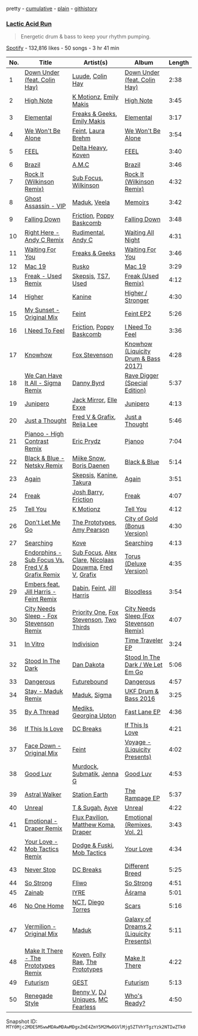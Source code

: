 pretty - [cumulative](/playlists/cumulative/37i9dQZF1DXcCEH5EfTtzp.md) - [plain](/playlists/plain/37i9dQZF1DXcCEH5EfTtzp) - [githistory](https://github.githistory.xyz/mackorone/spotify-playlist-archive/blob/main/playlists/plain/37i9dQZF1DXcCEH5EfTtzp)

### [Lactic Acid Run](https://open.spotify.com/playlist/37i9dQZF1DXcCEH5EfTtzp)

> Energetic drum & bass to keep your rhythm pumping.

[Spotify](https://open.spotify.com/user/spotify) - 132,816 likes - 50 songs - 3 hr 41 min

| No. | Title | Artist(s) | Album | Length |
|---|---|---|---|---|
| 1 | [Down Under \(feat\. Colin Hay\)](https://open.spotify.com/track/7AVyve7cFYTd51ha5i9kE2) | [Luude](https://open.spotify.com/artist/20cmhoGvN0eyzhmsHJH1Mg), [Colin Hay](https://open.spotify.com/artist/5mxB08ktCukEhGMg2YZeEv) | [Down Under \(feat\. Colin Hay\)](https://open.spotify.com/album/64xmSwJJbFQMf63AFYZXpW) | 2:38 |
| 2 | [High Note](https://open.spotify.com/track/28f5cHOahtA3JhbIBt9q9Y) | [K Motionz](https://open.spotify.com/artist/6QYdXToMo4XHnG1AnEVZYJ), [Emily Makis](https://open.spotify.com/artist/51ferxocEKt0vjxzUsqyFX) | [High Note](https://open.spotify.com/album/0BKjTW49qxO6j8md9eW91g) | 3:45 |
| 3 | [Elemental](https://open.spotify.com/track/2yx33cf8wV4gCCVip2vKMo) | [Freaks & Geeks](https://open.spotify.com/artist/6Qcn4TflUyLRoA6w44IQSU), [Emily Makis](https://open.spotify.com/artist/51ferxocEKt0vjxzUsqyFX) | [Elemental](https://open.spotify.com/album/44J6yWMGZ8gdPTF9VniGkb) | 3:17 |
| 4 | [We Won't Be Alone](https://open.spotify.com/track/3AayefDdUFxivRs79bX7kV) | [Feint](https://open.spotify.com/artist/6RQ9kYbHisp1UUbnfwHNeU), [Laura Brehm](https://open.spotify.com/artist/7ddnIV2r4SLjuwyGlgLIWt) | [We Won't Be Alone](https://open.spotify.com/album/70My3uuhRpziiFJl9x6qtw) | 3:54 |
| 5 | [FEEL](https://open.spotify.com/track/1jJiM8kiIRSZ95xhLmoQZr) | [Delta Heavy](https://open.spotify.com/artist/7GvVTb8yFV0ZrdI30Qce6T), [Koven](https://open.spotify.com/artist/3UCbp6D1lvILlxRJT9LnFa) | [FEEL](https://open.spotify.com/album/4QqXOjIk7euMzkKFRPreqJ) | 3:40 |
| 6 | [Brazil](https://open.spotify.com/track/3jrToiaGyx4o553AfgoofP) | [A.M.C](https://open.spotify.com/artist/5DygptUY6coQHpmgFfISzQ) | [Brazil](https://open.spotify.com/album/3FYytbD70Bedz0Nwmsuqqq) | 3:46 |
| 7 | [Rock It \(Wilkinson Remix\)](https://open.spotify.com/track/7aYilD8vBLICtiJ7Pt6XLY) | [Sub Focus](https://open.spotify.com/artist/0QaSiI5TLA4N7mcsdxShDO), [Wilkinson](https://open.spotify.com/artist/6m8itYST9ADjBIYevXSb1r) | [Rock It \(Wilkinson Remix\)](https://open.spotify.com/album/3fJUuqlf7uesC5yvmTkoZY) | 4:32 |
| 8 | [Ghost Assassin \- VIP](https://open.spotify.com/track/5psoxZpBVWS27k9Fngaes9) | [Maduk](https://open.spotify.com/artist/6TaaqqCMRMSpvNHClfnbEL), [Veela](https://open.spotify.com/artist/3CiuuHKIxxJPoNRvF94GtR) | [Memoirs](https://open.spotify.com/album/1JhdCDZb1iVqoq04Qf3Ou4) | 3:42 |
| 9 | [Falling Down](https://open.spotify.com/track/6LAC27g94jvgqpmK2EZ3dm) | [Friction](https://open.spotify.com/artist/5xdizdgbQQvGAgAolGhpXr), [Poppy Baskcomb](https://open.spotify.com/artist/4STmXOXUF3UieHU46NWLVt) | [Falling Down](https://open.spotify.com/album/2gH6ffMWP4qmEfThTGUqeu) | 3:48 |
| 10 | [Right Here \- Andy C Remix](https://open.spotify.com/track/4EqJZ1bQ55Jq4vi2gHuQdQ) | [Rudimental](https://open.spotify.com/artist/4WN5naL3ofxrVBgFpguzKo), [Andy C](https://open.spotify.com/artist/75HK7rgkmDMTnWwwmcN53N) | [Waiting All Night](https://open.spotify.com/album/6Jf8KEBkBLFYZUq3qxrXNl) | 4:31 |
| 11 | [Waiting For You](https://open.spotify.com/track/5KATLe2Fizt1tV0qdw3mwh) | [Freaks & Geeks](https://open.spotify.com/artist/6Qcn4TflUyLRoA6w44IQSU) | [Waiting For You](https://open.spotify.com/album/4eeqWekeDRL40SWdsxQUte) | 3:46 |
| 12 | [Mac 19](https://open.spotify.com/track/0cfzsbbOnqe8Ly6quaBKDk) | [Rusko](https://open.spotify.com/artist/4BTcOR2hEQZQQL5AMo5u10) | [Mac 19](https://open.spotify.com/album/3o5z18YGRU28DOYMRlmQyK) | 3:29 |
| 13 | [Freak \- Used Remix](https://open.spotify.com/track/1fbHuU5L4ztC5JRwd2JIbV) | [Skepsis](https://open.spotify.com/artist/6DnQYUjtYusK9QJts9HqSC), [TS7](https://open.spotify.com/artist/4EV6hgVc6KD0SFOIJJLFki), [Used](https://open.spotify.com/artist/4sewbfr40so8t6Zfh9tmoK) | [Freak \(Used Remix\)](https://open.spotify.com/album/1MCWIGoES5nxFBS2inrKRn) | 4:12 |
| 14 | [Higher](https://open.spotify.com/track/5qDvsmyX6iK5QId4pNePB1) | [Kanine](https://open.spotify.com/artist/1KiNUGL3r0GgyLwqYCY1yV) | [Higher / Stronger](https://open.spotify.com/album/6nRdxTRexAqkVUajWIWG2k) | 4:30 |
| 15 | [My Sunset \- Original Mix](https://open.spotify.com/track/0GrPvrBGrxwrU7rjlwYZiH) | [Feint](https://open.spotify.com/artist/6RQ9kYbHisp1UUbnfwHNeU) | [Feint EP2](https://open.spotify.com/album/2fnwTRhtlEL5cIiW77uBGy) | 5:26 |
| 16 | [I Need To Feel](https://open.spotify.com/track/5NOds8na1gzgwXlAo1eGoh) | [Friction](https://open.spotify.com/artist/5xdizdgbQQvGAgAolGhpXr), [Poppy Baskcomb](https://open.spotify.com/artist/4STmXOXUF3UieHU46NWLVt) | [I Need To Feel](https://open.spotify.com/album/6Wu75AP5tQnH26vWoYcoRM) | 3:36 |
| 17 | [Knowhow](https://open.spotify.com/track/75s49AukLTQKYZku9nycXJ) | [Fox Stevenson](https://open.spotify.com/artist/2BQWHuvxG4kMYnfghdaCIy) | [Knowhow \(Liquicity Drum & Bass 2017\)](https://open.spotify.com/album/1DgB918UR7I5uNrJGjOJz2) | 4:28 |
| 18 | [We Can Have It All \- Sigma Remix](https://open.spotify.com/track/49i84i0hXi62ORzn5TWSFn) | [Danny Byrd](https://open.spotify.com/artist/7iczgrgAFILjQVGzLsUzbG) | [Rave Digger \(Special Edition\)](https://open.spotify.com/album/6l4XPeThEaqucO0F00lUuc) | 5:37 |
| 19 | [Junipero](https://open.spotify.com/track/4O4ZTbRcRN8PQT9NqnNLwe) | [Jack Mirror](https://open.spotify.com/artist/2R9vcW0kK2LNTxSFtFgSgP), [Elle Exxe](https://open.spotify.com/artist/4Y8MTcJjGJ2pHoLVLf9Dpa) | [Junipero](https://open.spotify.com/album/66QImKgI6JNsBowTvPWfYW) | 4:13 |
| 20 | [Just a Thought](https://open.spotify.com/track/2EbqiDj1qphX79aYluZqtw) | [Fred V & Grafix](https://open.spotify.com/artist/1wzBqAvtFexgKHjt7i3ena), [Reija Lee](https://open.spotify.com/artist/19Lu0quNl0YH77llcXOiDB) | [Just a Thought](https://open.spotify.com/album/2rFUzgJlwZI9mc2Q9Wyh95) | 5:46 |
| 21 | [Pjanoo \- High Contrast Remix](https://open.spotify.com/track/1WU024wFloAyMpldxpIWRx) | [Eric Prydz](https://open.spotify.com/artist/5sm0jQ1mq0dusiLtDJ2b4R) | [Pjanoo](https://open.spotify.com/album/7zlMxh1NR0Shklu48L4e7x) | 7:04 |
| 22 | [Black & Blue \- Netsky Remix](https://open.spotify.com/track/4y77n84Mlpb77Kf8dDu2BB) | [Miike Snow](https://open.spotify.com/artist/4l1cKWYW591xnwEGxpUg3J), [Boris Daenen](https://open.spotify.com/artist/4Zvz7mkxAtK7CJG0SYq2JV) | [Black & Blue](https://open.spotify.com/album/75gd3ez1KPjlnHqGnzYnRR) | 5:14 |
| 23 | [Again](https://open.spotify.com/track/4ZKyMOBSd2M7yTDEoa2LlP) | [Skepsis](https://open.spotify.com/artist/6DnQYUjtYusK9QJts9HqSC), [Kanine](https://open.spotify.com/artist/1KiNUGL3r0GgyLwqYCY1yV), [Takura](https://open.spotify.com/artist/4n81jTX3LJ7zxNr6Ss8PkQ) | [Again](https://open.spotify.com/album/0O8csLJ3maexykCLSmehZd) | 3:51 |
| 24 | [Freak](https://open.spotify.com/track/63eEJv5lfrGVHYA80DOPji) | [Josh Barry](https://open.spotify.com/artist/6oruQTIjrgFYzOSKhp7Kt6), [Friction](https://open.spotify.com/artist/5xdizdgbQQvGAgAolGhpXr) | [Freak](https://open.spotify.com/album/10PkjemrGlYhKbtYODirZX) | 4:07 |
| 25 | [Tell You](https://open.spotify.com/track/66qR8EKpoF4snl684Zm7gN) | [K Motionz](https://open.spotify.com/artist/6QYdXToMo4XHnG1AnEVZYJ) | [Tell You](https://open.spotify.com/album/3keKmhmXJ8xDiurYvHfoBN) | 4:12 |
| 26 | [Don't Let Me Go](https://open.spotify.com/track/1xxPxD1FDHA3wsYfkWcHRr) | [The Prototypes](https://open.spotify.com/artist/7F6nxkPQrlh4qWDetjgnpX), [Amy Pearson](https://open.spotify.com/artist/45zLG5M6J0SN3A8qVeNZmM) | [City of Gold \(Bonus Version\)](https://open.spotify.com/album/0d40rt2GajKuAiXLviKGVY) | 4:30 |
| 27 | [Searching](https://open.spotify.com/track/7qoQn2qMmK53Xs4LIydI0c) | [Kove](https://open.spotify.com/artist/4cxzGdmQtUZJL1WYOdFQ5F) | [Searching](https://open.spotify.com/album/3n4T8URktdTykDQnsRvoZI) | 4:13 |
| 28 | [Endorphins \- Sub Focus Vs\. Fred V & Grafix Remix](https://open.spotify.com/track/5dQumDzmxOm8R71YEfWpA3) | [Sub Focus](https://open.spotify.com/artist/0QaSiI5TLA4N7mcsdxShDO), [Alex Clare](https://open.spotify.com/artist/5Tf4EH8tDvznnjULcFxkIl), [Nicolaas Douwma](https://open.spotify.com/artist/4q9tmvymgAPSty2EiJin1z), [Fred V](https://open.spotify.com/artist/0k3dnuEr9LghUE4jxS0PT4), [Grafix](https://open.spotify.com/artist/27YdXZOMLqvxI2pB5GyqyY) | [Torus \(Deluxe Version\)](https://open.spotify.com/album/1PXbfiP1KTFt8D2c3Zc2vc) | 4:35 |
| 29 | [Embers feat\. Jill Harris \- Feint Remix](https://open.spotify.com/track/1fnY8pVtFE5pnmzI8uVBTP) | [Dabin](https://open.spotify.com/artist/7lZauDnRoAC3kmaYae2opv), [Feint](https://open.spotify.com/artist/6RQ9kYbHisp1UUbnfwHNeU), [Jill Harris](https://open.spotify.com/artist/0sS6vdjySCo7woMsZ1rWtx) | [Bloodless](https://open.spotify.com/album/38RBUsybcjNmmNyquxSoU0) | 3:54 |
| 30 | [City Needs Sleep \- Fox Stevenson Remix](https://open.spotify.com/track/4hhSv6SYHkNL7vXqZRBdUG) | [Priority One](https://open.spotify.com/artist/5r46Ia0Rtw4SEoTc0Ooh65), [Fox Stevenson](https://open.spotify.com/artist/2BQWHuvxG4kMYnfghdaCIy), [Two Thirds](https://open.spotify.com/artist/5EuLaMwYamree7kzPvrPds) | [City Needs Sleep \(Fox Stevenson Remix\)](https://open.spotify.com/album/0jnD1YDB3xFrikuI1vQxqO) | 4:07 |
| 31 | [In Vitro](https://open.spotify.com/track/0p2Wel7nHYFksjDjHGqwrb) | [Indivision](https://open.spotify.com/artist/7JwMjNkjJZxDmRTO6TBg9A) | [Time Traveler EP](https://open.spotify.com/album/734eF7k4wzn4srFXq4vK66) | 3:24 |
| 32 | [Stood In The Dark](https://open.spotify.com/track/55K6ByOovoFxW4MfATjhTt) | [Dan Dakota](https://open.spotify.com/artist/26PnCYGyS31j6bvJjaK6J9) | [Stood In The Dark / We Let Em Go](https://open.spotify.com/album/1aq8izhDXf5m4uMv3ZCLST) | 5:06 |
| 33 | [Dangerous](https://open.spotify.com/track/4G11VmvMkwcsvClqPjEOrc) | [Futurebound](https://open.spotify.com/artist/2Vqj1e2oloOKNqAT2gpoa5) | [Dangerous](https://open.spotify.com/album/4CL2Jmt8fMdXLdT397JRaC) | 4:57 |
| 34 | [Stay \- Maduk Remix](https://open.spotify.com/track/585g0eS2FU9uXlqBEaP1mZ) | [Maduk](https://open.spotify.com/artist/6TaaqqCMRMSpvNHClfnbEL), [Sigma](https://open.spotify.com/artist/01pKrlgPJhm5dB4lneYAqS) | [UKF Drum & Bass 2016](https://open.spotify.com/album/6djj55EieMUUTRWQxNgqQB) | 3:25 |
| 35 | [By A Thread](https://open.spotify.com/track/5XIVnow02xlkHwxETQ3Lnq) | [Mediks](https://open.spotify.com/artist/1CSR4k7z9w7H99xTbrqcu1), [Georgina Upton](https://open.spotify.com/artist/7JCBYEYzXAvuU7OWNN3TUw) | [Fast Lane EP](https://open.spotify.com/album/0vcrQUHgikgybKzujWvVx3) | 4:36 |
| 36 | [If This Is Love](https://open.spotify.com/track/77ebieOFB2bE9eSBm9zdiV) | [DC Breaks](https://open.spotify.com/artist/4D5VLxuFvZ058Z5S8YmE47) | [If This Is Love](https://open.spotify.com/album/4oX2Kv0zByhQnLNvfmMi3H) | 4:21 |
| 37 | [Face Down \- Original Mix](https://open.spotify.com/track/0o26YnSW4wBGv8h0zkidgF) | [Feint](https://open.spotify.com/artist/6RQ9kYbHisp1UUbnfwHNeU) | [Voyage \- \(Liquicity Presents\)](https://open.spotify.com/album/6lQMwpdVLyYvLz51f3uWo7) | 4:02 |
| 38 | [Good Luv](https://open.spotify.com/track/7AdgjwadtJOQ2jI9KgLXDd) | [Murdock](https://open.spotify.com/artist/501MfkAIop4dRLvOqjlMHl), [Submatik](https://open.spotify.com/artist/5fQA0mWVIM8NZHLgNZWbHF), [Jenna G](https://open.spotify.com/artist/4uQD4KYQjo6uYeNhLyvIUe) | [Good Luv](https://open.spotify.com/album/0QMsLJ7nq8c2YSnShKeRbr) | 4:53 |
| 39 | [Astral Walker](https://open.spotify.com/track/0K0Yq0qxbKR5WSYDxvDGgP) | [Station Earth](https://open.spotify.com/artist/1G9FmqZJybVEOXqMOR5usy) | [The Rampage EP](https://open.spotify.com/album/0iEO9pPagEb3Ewp3VSH2uq) | 5:37 |
| 40 | [Unreal](https://open.spotify.com/track/2vZiv3faOBXmtwc22Tmp6n) | [T & Sugah](https://open.spotify.com/artist/6jsS2mOTAxVrlSUWiPLXpH), [Ayve](https://open.spotify.com/artist/6DJqdhwywJlpefG6qKAz6r) | [Unreal](https://open.spotify.com/album/0JDjhkus2UHYN3Yj04n9CV) | 4:22 |
| 41 | [Emotional \- Draper Remix](https://open.spotify.com/track/6RokHwAEP01GpNW1SDOztZ) | [Flux Pavilion](https://open.spotify.com/artist/7muzHifhMdnfN1xncRLOqk), [Matthew Koma](https://open.spotify.com/artist/1mU61l2mcjEFraXZLpvVMo), [Draper](https://open.spotify.com/artist/5Z8Qlj0jWh0OOmJ55EwSnu) | [Emotional \(Remixes, Vol\. 2\)](https://open.spotify.com/album/7dGZQoIKxLctQNfF4EAQeP) | 3:43 |
| 42 | [Your Love \- Mob Tactics Remix](https://open.spotify.com/track/1JjWe1f93EoPnKrvYXSKiy) | [Dodge & Fuski](https://open.spotify.com/artist/6SJnjpekgnONgNtxKeMP8m), [Mob Tactics](https://open.spotify.com/artist/27NON6lxgoEImWk8z0z1DN) | [Your Love](https://open.spotify.com/album/3i0Zg2x0pF9i3Ew1Y9lIk8) | 4:34 |
| 43 | [Never Stop](https://open.spotify.com/track/6C9SztSnKYvq21bvrQfGzo) | [DC Breaks](https://open.spotify.com/artist/4D5VLxuFvZ058Z5S8YmE47) | [Different Breed](https://open.spotify.com/album/5mKBHbGCdBiThNJHThaO98) | 5:25 |
| 44 | [So Strong](https://open.spotify.com/track/31P7Bn6QOma750aCKkTgEn) | [Fliwo](https://open.spotify.com/artist/4Vco6DsRkqeUFFqk1TSrq6) | [So Strong](https://open.spotify.com/album/5gnCGe3PNOCCO74uWgXkBc) | 4:51 |
| 45 | [Zainab](https://open.spotify.com/track/3tdey5GSO6U8tAQrfJDVeJ) | [IYRE](https://open.spotify.com/artist/4lOMuHPiA5TrLjPk1aseIc) | [Āśrama](https://open.spotify.com/album/715eUzIu8MRswkzjLWNnSP) | 5:01 |
| 46 | [No One Home](https://open.spotify.com/track/1NETRrzpKzlEtM5hvAzLgb) | [NCT](https://open.spotify.com/artist/5iWNGhdgW9MA0l5AqFLqh9), [Diego Torres](https://open.spotify.com/artist/7D099TJ1aQGIHBFzDrKS5S) | [Scars](https://open.spotify.com/album/7fvw78SZiyU8YkoINM8R9l) | 5:16 |
| 47 | [Vermilion \- Original Mix](https://open.spotify.com/track/4y9Kf8uLFBhMuBeuLOJE6m) | [Maduk](https://open.spotify.com/artist/6TaaqqCMRMSpvNHClfnbEL) | [Galaxy of Dreams 2 \(Liquicity Presents\)](https://open.spotify.com/album/262DAiwfDs0TcvfvTbUyRL) | 5:11 |
| 48 | [Make It There \- The Prototypes Remix](https://open.spotify.com/track/3ILChiLd3fzmL2rfAe4ctO) | [Koven](https://open.spotify.com/artist/3UCbp6D1lvILlxRJT9LnFa), [Folly Rae](https://open.spotify.com/artist/4wZBiNHbCi2TMXjSP86LJ6), [The Prototypes](https://open.spotify.com/artist/7F6nxkPQrlh4qWDetjgnpX) | [Make It There](https://open.spotify.com/album/6XCA1yakc5A9Pf874HXzds) | 4:22 |
| 49 | [Futurism](https://open.spotify.com/track/0TzjN3TEKHd5Ewb2OLHpzQ) | [GEST](https://open.spotify.com/artist/0MmQJrFB85cY6DCj3wjCtk) | [Futurism](https://open.spotify.com/album/4TFqV5gUh7qoMhKa2FZBlM) | 5:13 |
| 50 | [Renegade Style](https://open.spotify.com/track/3GXdJbnrlYdYHk2KJW0mqk) | [Benny V](https://open.spotify.com/artist/5BzGLS6EMMEBNueYreXaZI), [DJ Uniques](https://open.spotify.com/artist/3xhcT4NHKeMwEccRRVGSLH), [MC Fearless](https://open.spotify.com/artist/3fUEoPDtbh0OKVFlg1Mheh) | [Who's Ready?](https://open.spotify.com/album/60iJ0JcGYYeQIS9eWALZ8Y) | 4:50 |

Snapshot ID: `MTY0Mjc2MDE5MSwwMDAwMDAwMDgxZmE4ZmY5M2MwOGVlMjg5ZTVhYTgzYzk2NTIwZTk0`
